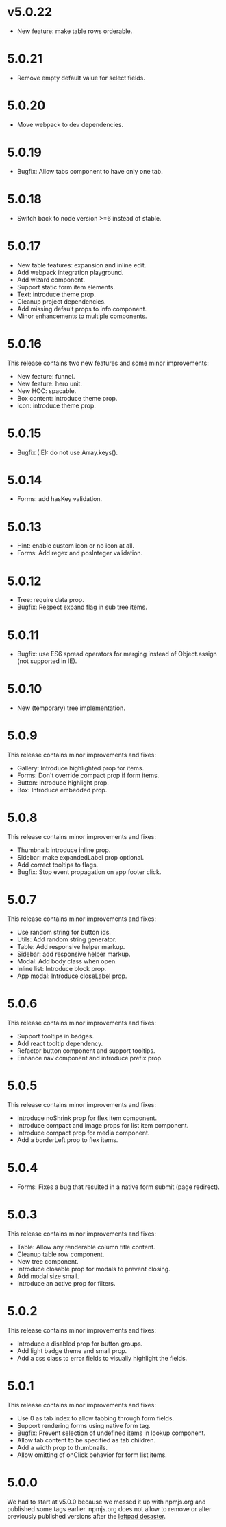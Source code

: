 # v5.0.22

* New feature: make table rows orderable.

# 5.0.21

* Remove empty default value for select fields.

# 5.0.20

* Move webpack to dev dependencies.

# 5.0.19

* Bugfix: Allow tabs component to have only one tab.

# 5.0.18

* Switch back to node version >=6 instead of stable.

# 5.0.17

* New table features: expansion and inline edit.
* Add webpack integration playground.
* Add wizard component.
* Support static form item elements.
* Text: introduce theme prop.
* Cleanup project dependencies.
* Add missing default props to info component.
* Minor enhancements to multiple components.

# 5.0.16

This release contains two new features and some minor improvements:

* New feature: funnel.
* New feature: hero unit.
* New HOC: spacable.
* Box content: introduce theme prop.
* Icon: introduce theme prop.

# 5.0.15

* Bugfix (IE): do not use Array.keys().

# 5.0.14

* Forms: add hasKey validation.

# 5.0.13

* Hint: enable custom icon or no icon at all.
* Forms: Add regex and posInteger validation.

# 5.0.12

* Tree: require data prop.
* Bugfix: Respect expand flag in sub tree items.

# 5.0.11

* Bugfix: use ES6 spread operators for merging instead of Object.assign (not supported in IE).

# 5.0.10

* New (temporary) tree implementation.

# 5.0.9

This release contains minor improvements and fixes:

* Gallery: Introduce highlighted prop for items.
* Forms: Don't override compact prop if form items.
* Button: Introduce highlight prop.
* Box: Introduce embedded prop.

# 5.0.8

This release contains minor improvements and fixes:

* Thumbnail: introduce inline prop.
* Sidebar: make expandedLabel prop optional.
* Add correct tooltips to flags.
* Bugfix: Stop event propagation on app footer click.

# 5.0.7

This release contains minor improvements and fixes:

* Use random string for button ids.
* Utils: Add random string generator.
* Table: Add responsive helper markup.
* Sidebar: add responsive helper markup.
* Modal: Add body class when open.
* Inline list: Introduce block prop.
* App modal: Introduce closeLabel prop.

# 5.0.6

This release contains minor improvements and fixes:

* Support tooltips in badges.
* Add react tooltip dependency.
* Refactor button component and support tooltips.
* Enhance nav component and introduce prefix prop.

# 5.0.5

This release contains minor improvements and fixes:

* Introduce noShrink prop for flex item component.
* Introduce compact and image props for list item component.
* Introduce compact prop for media component.
* Add a borderLeft prop to flex items.

# 5.0.4

* Forms: Fixes a bug that resulted in a native form submit (page redirect).

# 5.0.3

This release contains minor improvements and fixes:

* Table: Allow any renderable column title content.
* Cleanup table row component.
* New tree component.
* Introduce closable prop for modals to prevent closing.
* Add modal size small.
* Introduce an active prop for filters.

# 5.0.2

This release contains minor improvements and fixes:

* Introduce a disabled prop for button groups.
* Add light badge theme and small prop.
* Add a css class to error fields to visually highlight the fields.

# 5.0.1

This release contains minor improvements and fixes:

* Use 0 as tab index to allow tabbing through form fields.
* Support rendering forms using native form tag.
* Bugfix: Prevent selection of undefined items in lookup component.
* Allow tab content to be specified as tab children.
* Add a width prop to thumbnails.
* Allow omitting of onClick behavior for form list items.

# 5.0.0

We had to start at v5.0.0 because we messed it up with npmjs.org and published some tags earlier. npmjs.org does not allow to remove or alter previously published versions after the [leftpad desaster](http://www.theregister.co.uk/2016/03/23/npm_left_pad_chaos/).
